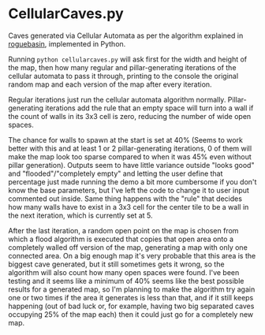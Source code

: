 # CellularCaves.py
Caves generated via Cellular Automata as per the algorithm explained in [roguebasin](http://www.roguebasin.com/index.php?title=Cellular_Automata_Method_for_Generating_Random_Cave-Like_Levels), implemented in Python.

Running `python cellularcaves.py` will ask first for the width and height of the map, then how many regular and pillar-generating iterations of the cellular automata to pass it through, printing to the console the original random map and each version of the map after every iteration.

Regular iterations just run the cellular automata algorithm normally. Pillar-generating iterations add the rule that an empty space will turn into a wall if the count of walls in its 3x3 cell is zero, reducing the number of wide open spaces.

The chance for walls to spawn at the start is set at 40% (Seems to work better with this and at least 1 or 2 pillar-generating iterations, 0 of them will make the map look too sparse compared to when it was 45% even without pillar generation). Outputs seem to have little variance outside "looks good" and "flooded"/"completely empty" and letting the user define that percentage just made running the demo a bit more cumbersome if you don't know the base parameters, but I've left the code to change it to user input commented out inside. Same thing happens with the "rule" that decides how many walls have to exist in a 3x3 cell for the center tile to be a wall in the next iteration, which is currently set at 5.

After the last iteration, a random open point on the map is chosen from which a flood algorithm is executed that copies that open area onto a completely walled off version of the map, generating a map with only one connected area. On a big enough map it's very probable that this area is the biggest cave generated, but it still sometimes gets it wrong, so the algorithm will also count how many open spaces were found. I've been testing and it seems like a minimum of 40% seems like the best possible results for a generated map, so I'm planning to make the algorithm try again one or two times if the area it generates is less than that, and if it still keeps happening (out of bad luck or, for example, having two big separated caves occupying 25% of the map each) then it could just go for a completely new map.
